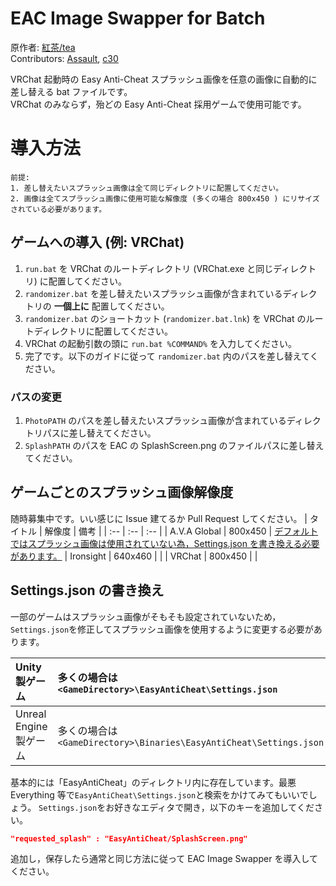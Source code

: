 # EAC Image Swapper for Batch

原作者: [紅茶/tea](https://twitter.com/R_gray0125)  
Contributors: [Assault](https://twitter.com/SzlyNe_), [c30](https://twitter.com/c30_eo)

VRChat 起動時の Easy Anti-Cheat スプラッシュ画像を任意の画像に自動的に差し替える bat ファイルです。  
VRChat のみならず，殆どの Easy Anti-Cheat 採用ゲームで使用可能です。

# 導入方法

```
前提:
1. 差し替えたいスプラッシュ画像は全て同じディレクトリに配置してください。
2. 画像は全てスプラッシュ画像に使用可能な解像度 (多くの場合 800x450 ) にリサイズされている必要があります。
```

## ゲームへの導入 (例: VRChat)

1. `run.bat` を VRChat のルートディレクトリ (VRChat.exe と同じディレクトリ) に配置してください。
2. `randomizer.bat` を差し替えたいスプラッシュ画像が含まれているディレクトリの **一個上に** 配置してください。
3. `randomizer.bat` のショートカット (`randomizer.bat.lnk`) を VRChat のルートディレクトリに配置してください。
4. VRChat の起動引数の頭に `run.bat %COMMAND%` を入力してください。
5. 完了です。以下のガイドに従って `randomizer.bat` 内のパスを差し替えてください。

### パスの変更

1. `PhotoPATH` のパスを差し替えたいスプラッシュ画像が含まれているディレクトリパスに差し替えてください。
2. `SplashPATH` のパスを EAC の SplashScreen.png のファイルパスに差し替えてください。

## ゲームごとのスプラッシュ画像解像度

随時募集中です。いい感じに Issue 建てるか Pull Request してください。
| タイトル | 解像度 | 備考 |
| :-- | :-- | :-- |
| A.V.A Global | 800x450 | [デフォルトではスプラッシュ画像は使用されていない為，Settings.json を書き換える必要があります。](#settingsjsonの書き換え)
| Ironsight | 640x460 | |
| VRChat | 800x450 | |

## Settings.json の書き換え

一部のゲームはスプラッシュ画像がそもそも設定されていないため，`Settings.json`を修正してスプラッシュ画像を使用するように変更する必要があります。

| Unity 製ゲーム         | 多くの場合は `<GameDirectory>\EasyAntiCheat\Settings.json`          |
| :--------------------- | :------------------------------------------------------------------ |
| Unreal Engine 製ゲーム | 多くの場合は `<GameDirectory>\Binaries\EasyAntiCheat\Settings.json` |

基本的には「EasyAntiCheat」のディレクトリ内に存在しています。最悪 Everything 等で`EasyAntiCheat\Settings.json`と検索をかけてみてもいいでしょう。
`Settings.json`をお好きなエディタで開き，以下のキーを追加してください。

```json
"requested_splash" : "EasyAntiCheat/SplashScreen.png"
```

追加し，保存したら通常と同じ方法に従って EAC Image Swapper を導入してください。
